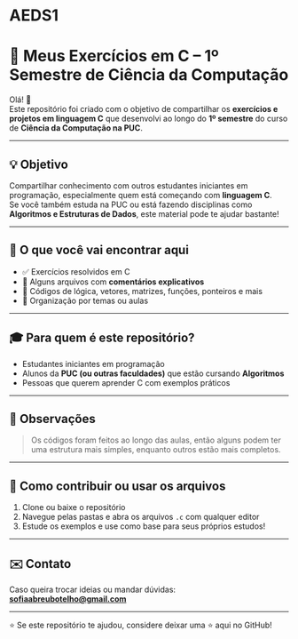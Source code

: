 # AEDS1
# 📘 Meus Exercícios em C – 1º Semestre de Ciência da Computação

Olá! 👋  
Este repositório foi criado com o objetivo de compartilhar os **exercícios e projetos em linguagem C** que desenvolvi ao longo do **1º semestre** do curso de **Ciência da Computação na PUC**.

---

## 💡 Objetivo

Compartilhar conhecimento com outros estudantes iniciantes em programação, especialmente quem está começando com **linguagem C**.  
Se você também estuda na PUC ou está fazendo disciplinas como **Algoritmos e Estruturas de Dados**, este material pode te ajudar bastante!

---

## 📁 O que você vai encontrar aqui

- ✅ Exercícios resolvidos em C
- 💬 Alguns arquivos com **comentários explicativos**
- 🧠 Códigos de lógica, vetores, matrizes, funções, ponteiros e mais
- 🔄 Organização por temas ou aulas

---

## 🎓 Para quem é este repositório?

- Estudantes iniciantes em programação
- Alunos da **PUC (ou outras faculdades)** que estão cursando **Algoritmos**
- Pessoas que querem aprender C com exemplos práticos

---

## 📌 Observações

> Os códigos foram feitos ao longo das aulas, então alguns podem ter uma estrutura mais simples, enquanto outros estão mais completos.

---

## 🚀 Como contribuir ou usar os arquivos

1. Clone ou baixe o repositório
2. Navegue pelas pastas e abra os arquivos `.c` com qualquer editor
3. Estude os exemplos e use como base para seus próprios estudos!

---

## ✉️ Contato

Caso queira trocar ideias ou mandar dúvidas:
**sofiaabreubotelho@gmail.com** 

---

⭐ Se este repositório te ajudou, considere deixar uma ⭐ aqui no GitHub!
